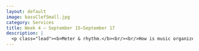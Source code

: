 ```yaml
---
layout: default
image: bassClefSmall.jpg
category: Services
title: Week 4 – September 15–September 17
description: |
  <p class="lead"><b>Meter & rhythm.</b><br/><br/>How is music organized in time? How do we notate that? Can we do it more than one way?<br/><br/><a href="/week4/">Read more...</a></p>
---
```

